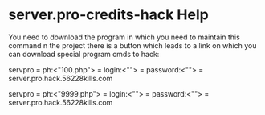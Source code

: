 # server.pro-credits-hack Help
You need to download the program in which you need to maintain this command
n the project there is a button which leads to a link on which you can download special program
cmds to hack:

<hack>servpro = ph:<"100.php"> = login:<""> = password:<""> = server.pro.hack.56228kills.com<hack>

<hack>servpro = ph:<"9999.php"> = login:<""> = password:<""> = server.pro.hack.56228kills.com<hack>
